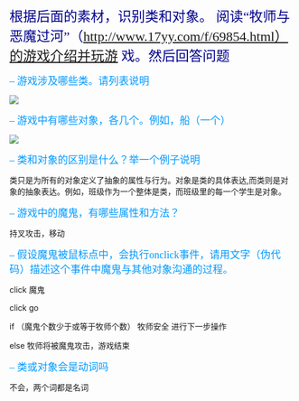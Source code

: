 <font color=#00008B size=5 face="黑体"> 根据后面的素材，识别类和对象。 阅读“牧师与恶魔过河”（http://www.17yy.com/f/69854.html）的游戏介绍并玩游 戏。然后回答问题  </font> 

<font color=#0099ff size=4 face="黑体">– 游戏涉及哪些类。请列表说明 </font>

![](https://ws1.sinaimg.cn/large/007psiIqgy1fxcboqhx11j306p01zjr6.jpg)


<font color=#0099ff size=4 face="黑体">– 游戏中有哪些对象，各几个。例如，船（一个）</font>

![](https://ws1.sinaimg.cn/large/007psiIqgy1fxcbbgi7l1j304i04iglg.jpg)


<font color=#0099ff size=4 face="黑体">– 类和对象的区别是什么？举一个例子说明</font>

类只是为所有的对象定义了抽象的属性与行为。对象是类的具体表达,而类则是对象的抽象表达。例如，班级作为一个整体是类，而班级里的每一个学生是对象。


<font color=#0099ff size=4 face="黑体">– 游戏中的魔鬼，有哪些属性和方法？</font>

持叉攻击，移动


<font color=#0099ff size=4 face="黑体">– 假设魔鬼被鼠标点中，会执行onclick事件，请用文字（伪代码）描述这个事件中魔鬼与其他对象沟通的过程。</font>

click 魔鬼

click go

if （魔鬼个数少于或等于牧师个数） 牧师安全 进行下一步操作

else 牧师将被魔鬼攻击，游戏结束


<font color=#0099ff size=4 face="黑体">– 类或对象会是动词吗</font>

不会，两个词都是名词